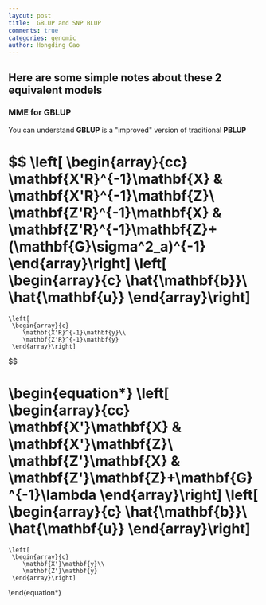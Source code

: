 ```yaml
---
layout: post
title:  GBLUP and SNP BLUP
comments: true
categories: genomic
author: Hongding Gao
---
```


## Here are some simple notes about these 2 equivalent models

### MME for GBLUP
You can understand **GBLUP** is a "improved" version of
traditional **PBLUP**   




$$
   \left[
     \begin{array}{cc}
       \mathbf{X'R}^{-1}\mathbf{X} &  \mathbf{X'R}^{-1}\mathbf{Z}\\
       \mathbf{Z'R}^{-1}\mathbf{X} &  \mathbf{Z'R}^{-1}\mathbf{Z}+(\mathbf{G}\sigma^2_a)^{-1}
     \end{array}\right]
    \left[
     \begin{array}{c}
        \hat{\mathbf{b}}\\
        \hat{\mathbf{u}}
     \end{array}\right]
=
    \left[
     \begin{array}{c}
        \mathbf{X'R}^{-1}\mathbf{y}\\
        \mathbf{Z'R}^{-1}\mathbf{y}
     \end{array}\right]
$$


\begin{equation*}
   \left[
     \begin{array}{cc}
       \mathbf{X'}\mathbf{X} &  \mathbf{X'}\mathbf{Z}\\
       \mathbf{Z'}\mathbf{X} &  \mathbf{Z'}\mathbf{Z}+\mathbf{G}^{-1}\lambda
     \end{array}\right]
    \left[
     \begin{array}{c}
        \hat{\mathbf{b}}\\
        \hat{\mathbf{u}}
     \end{array}\right]
=
    \left[
     \begin{array}{c}
        \mathbf{X'}\mathbf{y}\\
        \mathbf{Z'}\mathbf{y}
     \end{array}\right]
\end{equation*}

